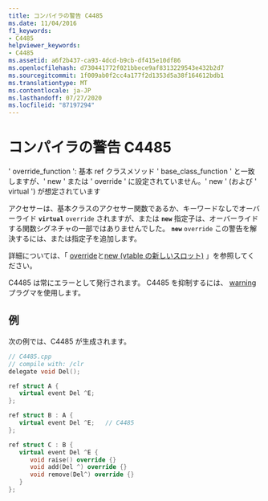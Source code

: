 ```yaml
---
title: コンパイラの警告 C4485
ms.date: 11/04/2016
f1_keywords:
- C4485
helpviewer_keywords:
- C4485
ms.assetid: a6f2b437-ca93-4dcd-b9cb-df415e10df86
ms.openlocfilehash: d730441772f021bbece9af8313229543e432b2d7
ms.sourcegitcommit: 1f009ab0f2cc4a177f2d1353d5a38f164612bdb1
ms.translationtype: MT
ms.contentlocale: ja-JP
ms.lasthandoff: 07/27/2020
ms.locfileid: "87197294"
---
```

# <a name="compiler-warning-c4485"></a>コンパイラの警告 C4485

' override_function ': 基本 ref クラスメソッド ' base_class_function ' と一致しますが、' new ' または ' override ' に設定されていません。' new ' (および ' virtual ') が想定されています

アクセサーは、基本クラスのアクセサー関数であるか、キーワードなしでオーバーライド **`virtual`** `override` されますが、または **`new`** 指定子は、オーバーライドする関数シグネチャの一部ではありませんでした。 **`new`** `override` この警告を解決するには、または指定子を追加します。

詳細については、「 [override](../../extensions/override-cpp-component-extensions.md)と[new (vtable の新しいスロット)](../../extensions/new-new-slot-in-vtable-cpp-component-extensions.md) 」を参照してください。

C4485 は常にエラーとして発行されます。 C4485 を抑制するには、 [warning](../../preprocessor/warning.md)プラグマを使用します。

## <a name="example"></a>例

次の例では、C4485 が生成されます。

```cpp
// C4485.cpp
// compile with: /clr
delegate void Del();

ref struct A {
   virtual event Del ^E;
};

ref struct B : A {
   virtual event Del ^E;   // C4485
};

ref struct C : B {
   virtual event Del ^E {
      void raise() override {}
      void add(Del ^) override {}
      void remove(Del^) override {}
   }
};
```
